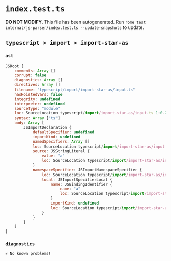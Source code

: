 # `index.test.ts`

**DO NOT MODIFY**. This file has been autogenerated. Run `rome test internal/js-parser/index.test.ts --update-snapshots` to update.

## `typescript > import > import-star-as`

### `ast`

```javascript
JSRoot {
	comments: Array []
	corrupt: false
	diagnostics: Array []
	directives: Array []
	filename: "typescript/import/import-star-as/input.ts"
	hasHoistedVars: false
	integrity: undefined
	interpreter: undefined
	sourceType: "module"
	loc: SourceLocation typescript/import/import-star-as/input.ts 1:0-2:0
	syntax: Array ["ts"]
	body: Array [
		JSImportDeclaration {
			defaultSpecifier: undefined
			importKind: undefined
			namedSpecifiers: Array []
			loc: SourceLocation typescript/import/import-star-as/input.ts 1:0-1:23
			source: JSStringLiteral {
				value: "a"
				loc: SourceLocation typescript/import/import-star-as/input.ts 1:19-1:22
			}
			namespaceSpecifier: JSImportNamespaceSpecifier {
				loc: SourceLocation typescript/import/import-star-as/input.ts 1:0-1:13
				local: JSImportSpecifierLocal {
					name: JSBindingIdentifier {
						name: "a"
						loc: SourceLocation typescript/import/import-star-as/input.ts 1:12-1:13 (a)
					}
					importKind: undefined
					loc: SourceLocation typescript/import/import-star-as/input.ts 1:12-1:13
				}
			}
		}
	]
}
```

### `diagnostics`

```
✔ No known problems!

```
